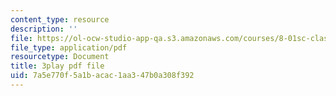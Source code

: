 ```yaml
---
content_type: resource
description: ''
file: https://ol-ocw-studio-app-qa.s3.amazonaws.com/courses/8-01sc-classical-mechanics-fall-2016/7a5e770f5a1bacac1aa347b0a308f392_mqFIqnCPak.pdf
file_type: application/pdf
resourcetype: Document
title: 3play pdf file
uid: 7a5e770f-5a1b-acac-1aa3-47b0a308f392
---
```

